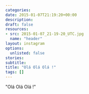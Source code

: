 ```yaml
---
categories:
date: 2015-01-07T21:19:20+00:00
description:
draft: false
resources:
- src: 2015-01-07_21-19-20_UTC.jpg
  name: "header"
layout: instagram
options:
  unlisted: false
stories:
subtitle:
title: "Olá Olá Olá !"
tags: []
---
```


"Olá Olá Olá !"
